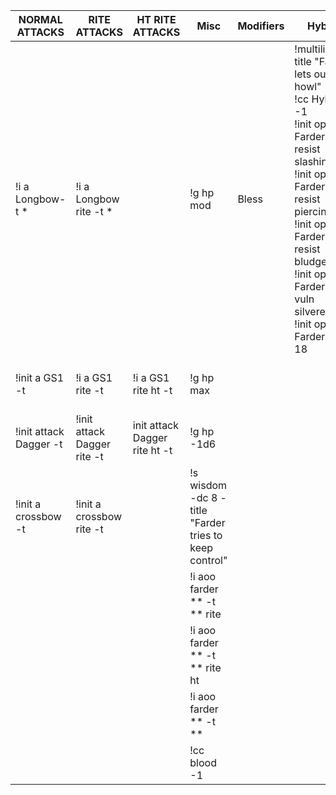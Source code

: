 | NORMAL ATTACKS         | RITE ATTACKS                | HT RITE ATTACKS               | Misc                                                  | Modifiers | Hybrid                                     | undo                                    |
|------------------------|-----------------------------|-------------------------------|-------------------------------------------------------|-----------|--------------------------------------------|-----------------------------------------|
| !i a Longbow-t *       | !i a Longbow rite -t *      |                               | !g hp mod                                             | Bless     | !multiline -title "Farder lets out a howl"<br>!cc Hybrid -1<br>!init opts Farder --resist slashing<br>!init opts Farder --resist piercing<br>!init opts Farder --resist bludgeoning<br> !init opts Farder --vuln silvered<br>!init opts Farder --ac 18 | !multiline -title "Farder changes back to normal"<br>!init opts Farder --neutral slashing<br>!init opts Farder --neutral piercing<br>!init opts Farder --neutral bludgeoning<br> !init opts Farder --neutral silvered<br>!init opts Farder --ac 17                              |
| !init a GS1 -t         | !i a GS1 rite -t            | !i a GS1 rite ht -t           | !g hp max                                             |           |                                            | !init opts Farder --neutral slashing    |
| !init attack Dagger -t | !init attack Dagger rite -t | init attack Dagger rite ht -t | !g hp -1d6                                            |           |                                            | !init opts Farder --neutral piercing    |
| !init a crossbow -t    | !init a crossbow rite -t    |                               | !s wisdom -dc 8 -title "Farder tries to keep control" |           |                                            | !init opts Farder --neutral bludgeoning |
|                        |                             |                               | !i aoo farder ** -t ** rite                           |           |                                            | !init opts Farder --neutral silvered    |
|                        |                             |                               | !i aoo farder ** -t ** rite ht                        |           |                                            | !init opts Farder --ac                  |
|                        |                             |                               | !i aoo farder ** -t **                                |           |                                            |                                         |
|                        |                             |                               | !cc blood -1                                          |           |                                            |                                         |